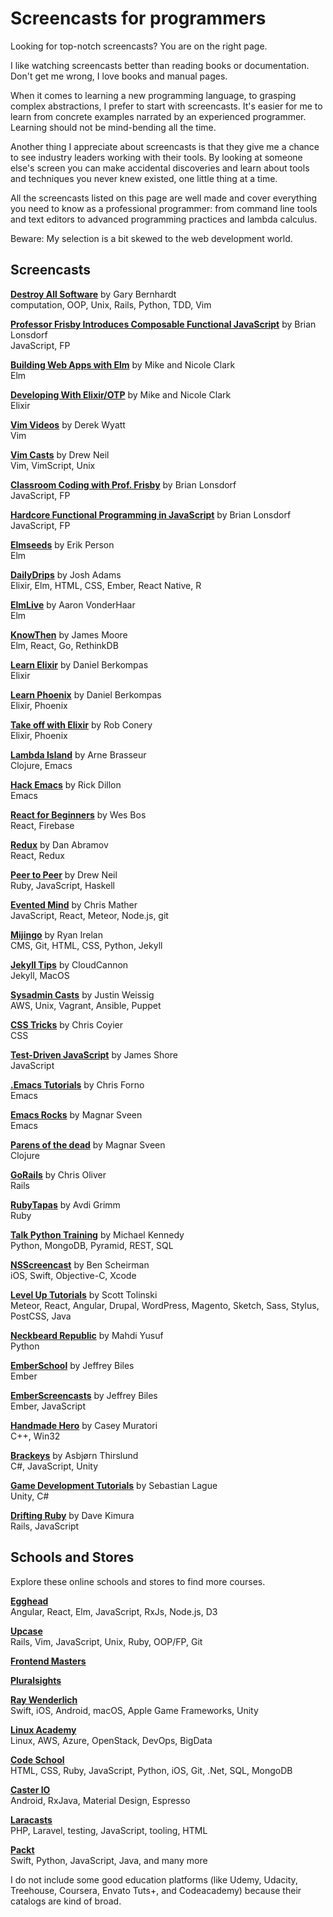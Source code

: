 # Screencasts for programmers

Looking for top-notch screencasts? You are on the right page.

I like watching screencasts better than reading books or documentation.
Don't get me wrong, I love books and manual pages.

When it comes to learning a new programming language, to grasping
complex abstractions, I prefer to start with screencasts. It's easier for
me to learn from concrete examples narrated by an experienced programmer.
Learning should not be mind-bending all the time.

Another thing I appreciate about screencasts is that they give me a chance
to see industry leaders working with their tools. By looking at someone
else's screen you can make accidental discoveries and learn about tools
and techniques you never knew existed, one little thing at a time.

All the screencasts listed on this page are well made and cover everything
you need to know as a professional programmer: from command line tools and
text editors to advanced programming practices and lambda calculus.

Beware: My selection is a bit skewed to the web development world.

## Screencasts

[**Destroy All Software**](https://www.destroyallsoftware.com/screencasts)
by Gary Bernhardt
<br>computation, OOP, Unix, Rails, Python, TDD, Vim

[**Professor Frisby Introduces Composable Functional JavaScript**](https://egghead.io/instructors/brian-lonsdorf)
by Brian Lonsdorf
<br>JavaScript, FP

[**Building Web Apps with Elm**](https://pragmaticstudio.com/elm)
by Mike and Nicole Clark
<br>Elm

[**Developing With Elixir/OTP**](https://pragmaticstudio.com/elixir)
by Mike and Nicole Clark
<br>Elixir

[**Vim Videos**](http://derekwyatt.org/vim/tutorials/)
by Derek Wyatt
<br>Vim

[**Vim Casts**](http://vimcasts.org/episodes/archive/)
by Drew Neil
<br>Vim, VimScript, Unix

[**Classroom Coding with Prof. Frisby**](https://www.youtube.com/watch?v=h_tkIpwbsxY&list=PLK_hdtAJ4KqX0JOs_KMAmUNTNMRYhWEaC)
by Brian Lonsdorf
<br>JavaScript, FP

[**Hardcore Functional Programming in JavaScript**](https://www.pluralsight.com/courses/hardcore-functional-programming-javascript)
by Brian Lonsdorf
<br>JavaScript, FP

[**Elmseeds**](http://elmseeds.thaterikperson.com/)
by Erik Person
<br>Elm

[**DailyDrips**](https://www.dailydrip.com/)
by Josh Adams
<br>Elixir, Elm, HTML, CSS, Ember, React Native, R

[**ElmLive**](https://www.youtube.com/user/gruen0)
by Aaron VonderHaar
<br>Elm

[**KnowThen**](https://knowthen.com/)
by James Moore
<br>Elm, React, Go, RethinkDB

[**Learn Elixir**](https://www.learnelixir.tv/)
by Daniel Berkompas
<br>Elixir

[**Learn Phoenix**](https://www.learnphoenix.tv/)
by Daniel Berkompas
<br>Elixir, Phoenix

[**Take off with Elixir**](https://bigmachine.io/products/take-off-with-elixir/)
by Rob Conery
<br>Elixir, Phoenix

[**Lambda Island**](https://lambdaisland.com/)
by Arne Brasseur
<br>Clojure, Emacs

[**Hack Emacs**](https://killring.org/hack-emacs/)
by Rick Dillon
<br>Emacs

[**React for Beginners**](https://reactforbeginners.com/)
by Wes Bos
<br>React, Firebase

[**Redux**](https://egghead.io/instructors/dan-abramov)
by Dan Abramov
<br>React, Redux

[**Peer to Peer**](http://peertopeer.io/)
by Drew Neil
<br>Ruby, JavaScript, Haskell

[**Evented Mind**](https://www.eventedmind.com/)
by Chris Mather
<br>JavaScript, React, Meteor, Node.js, git

[**Mijingo**](https://mijingo.com/)
by Ryan Irelan
<br>CMS, Git, HTML, CSS, Python, Jekyll

[**Jekyll Tips**]( https://learn.cloudcannon.com/)
by CloudCannon
<br>Jekyll, MacOS

[**Sysadmin Casts**](https://sysadmincasts.com/)
by Justin Weissig
<br>AWS, Unix, Vagrant, Ansible, Puppet

[**CSS Tricks**](https://css-tricks.com/video-screencasts/)
by Chris Coyier
<br>CSS

[**Test-Driven JavaScript**](http://www.letscodejavascript.com/)
by James Shore
<br>JavaScript

[**.Emacs Tutorials**](https://www.youtube.com/playlist?list=PLxj9UAX4Em-IiOfvF2Qs742LxEK4owSkr)
by Chris Forno
<br>Emacs

[**Emacs Rocks**](http://emacsrocks.com/)
by Magnar Sveen
<br>Emacs

[**Parens of the dead**](http://www.parens-of-the-dead.com/)
by Magnar Sveen
<br>Clojure

[**GoRails**](https://gorails.com/)
by Chris Oliver
<br>Rails

[**RubyTapas**](https://www.rubytapas.com/)
by Avdi Grimm
<br>Ruby

[**Talk Python Training**](https://training.talkpython.fm/courses/bundle/2017-annual-bundle)
by Michael Kennedy
<br>Python, MongoDB, Pyramid, REST, SQL

[**NSScreencast**](http://nsscreencast.com/)
by Ben Scheirman
<br>iOS, Swift, Objective-C, Xcode

[**Level Up Tutorials**](https://www.leveluptutorials.com/)
by Scott Tolinski
<br>Meteor, React, Angular, Drupal, WordPress, Magento, Sketch, Sass, Stylus, PostCSS, Java

[**Neckbeard Republic**](http://www.neckbeardrepublic.com/)
by Mahdi Yusuf
<br>Python

[**EmberSchool**](https://www.emberschool.com/)
by Jeffrey Biles
<br>Ember

[**EmberScreencasts**](https://www.emberscreencasts.com/)
by Jeffrey Biles
<br>Ember, JavaScript

[**Handmade Hero**](https://handmadehero.org/)
by Casey Muratori
<br>C++, Win32

[**Brackeys**](https://www.youtube.com/c/brackeys)
by Asbjørn Thirslund
<br>C#, JavaScript, Unity

[**Game Development Tutorials**](https://www.youtube.com/user/Cercopithecan)
by Sebastian Lague
<br>Unity, C#

[**Drifting Ruby**](https://www.driftingruby.com/)
by Dave Kimura
<br>Rails, JavaScript

## Schools and Stores

Explore these online schools and stores to find more courses.

[**Egghead**](https://egghead.io/)
<br>Angular, React, Elm, JavaScript, RxJs, Node.js, D3

[**Upcase**](https://thoughtbot.com/upcase)
<br>Rails, Vim, JavaScript, Unix, Ruby, OOP/FP, Git

[**Frontend Masters**](https://frontendmasters.com/)

[**Pluralsights**](https://www.pluralsight.com/)

[**Ray Wenderlich**](https://www.raywenderlich.com/)
<br>Swift, iOS, Android, macOS, Apple Game Frameworks, Unity

[**Linux Academy**](https://linuxacademy.com/)
<br>Linux, AWS, Azure, OpenStack, DevOps, BigData

[**Code School**](https://www.codeschool.com/)
<br>HTML, CSS, Ruby, JavaScript, Python, iOS, Git, .Net, SQL, MongoDB

[**Caster IO**](https://caster.io/)
<br>Android, RxJava, Material Design, Espresso

[**Laracasts**](https://laracasts.com/)
<br>PHP, Laravel, testing, JavaScript, tooling, HTML

[**Packt**](https://www.packtpub.com/)
<br>Swift, Python, JavaScript, Java, and many more

I do not include some good education platforms (like Udemy, Udacity,
Treehouse, Coursera, Envato Tuts+, and Codeacademy) because their catalogs
are kind of broad.
